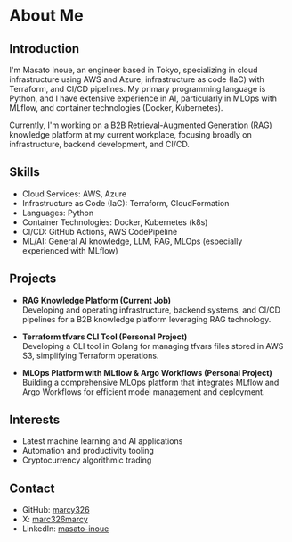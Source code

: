 # About Me

## Introduction

I'm Masato Inoue, an engineer based in Tokyo, specializing in cloud infrastructure using AWS and Azure, infrastructure as code (IaC) with Terraform, and CI/CD pipelines. My primary programming language is Python, and I have extensive experience in AI, particularly in MLOps with MLflow, and container technologies (Docker, Kubernetes).

Currently, I'm working on a B2B Retrieval-Augmented Generation (RAG) knowledge platform at my current workplace, focusing broadly on infrastructure, backend development, and CI/CD.

## Skills

- Cloud Services: AWS, Azure
- Infrastructure as Code (IaC): Terraform, CloudFormation
- Languages: Python
- Container Technologies: Docker, Kubernetes (k8s)
- CI/CD: GitHub Actions, AWS CodePipeline
- ML/AI: General AI knowledge, LLM, RAG, MLOps (especially experienced with MLflow)

## Projects

- **RAG Knowledge Platform (Current Job)**\
  Developing and operating infrastructure, backend systems, and CI/CD pipelines for a B2B knowledge platform leveraging RAG technology.

- **Terraform tfvars CLI Tool (Personal Project)**\
  Developing a CLI tool in Golang for managing tfvars files stored in AWS S3, simplifying Terraform operations.

- **MLOps Platform with MLflow & Argo Workflows (Personal Project)**\
  Building a comprehensive MLOps platform that integrates MLflow and Argo Workflows for efficient model management and deployment.

## Interests

- Latest machine learning and AI applications
- Automation and productivity tooling
- Cryptocurrency algorithmic trading

## Contact

- GitHub: [marcy326](https://github.com/marcy326)
- X: [marc326marcy](https://x.com/marc326marcy)
- LinkedIn: [masato-inoue](https://linkedin.com/in/masato-inoue)
